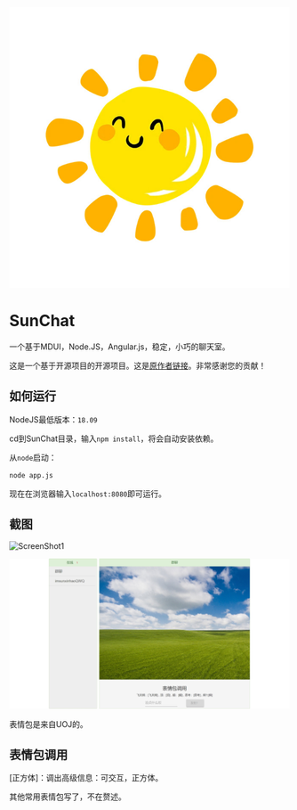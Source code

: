 
![](https://github.com/wojiaosunxinhao/SunChat/blob/main/Icon.jpg)


# SunChat

一个基于MDUI，Node.JS，Angular.js，稳定，小巧的聊天室。

这是一个基于开源项目的开源项目。这是[原作者链接](https://blog.csdn.net/qq_39451795/article/details/107496615)。非常感谢您的贡献！



## 如何运行

NodeJS最低版本：`18.09`

cd到SunChat目录，输入`npm install`，将会自动安装依赖。

从`node`启动：

```bash
node app.js
```

现在在浏览器输入`localhost:8080`即可运行。

## 截图

![ScreenShot1](D:\Users\Lenovo\Documents\Project\ScreenShot1.jpeg)

![](https://github.com/wojiaosunxinhao/SunChat/blob/main/ScreenShot2.jpeg)

表情包是来自UOJ的。

## 表情包调用

[正方体]：调出高级信息：可交互，正方体。

其他常用表情包写了，不在赘述。

